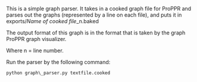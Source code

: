 This is a simple graph parser. It takes in a cooked graph file for ProPPR and parses out the graphs (represented by a line on each file), and puts it in exports/_Name of cooked file_\_n.baked

The output format of this graph is in the format that is taken by the graph ProPPR graph visualizer.

Where n = line number.


Run the parser by the following command: 

    python graph\_parser.py textfile.cooked


